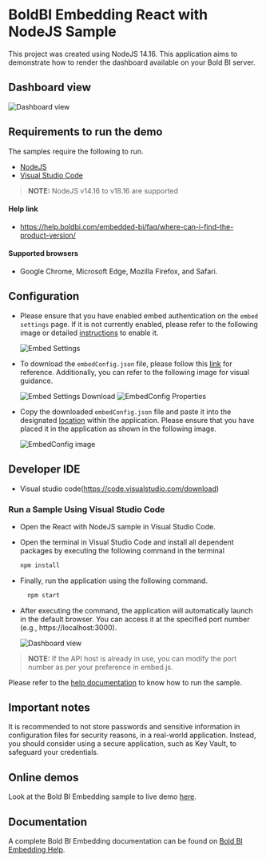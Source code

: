 # BoldBI Embedding React with NodeJS Sample

This project was created using NodeJS 14.16. This application aims to demonstrate how to render the dashboard available on your Bold BI server.

## Dashboard view

   ![Dashboard view](https://github.com/bold-bi/embedded-bi-samples/assets/129486688/36bb7163-1f21-4f76-b347-c9e43fb81b1d)
 
 ## Requirements to run the demo

The samples require the following to run.

 * [NodeJS](https://nodejs.org/en/)
 * [Visual Studio Code](https://code.visualstudio.com/download)

> **NOTE:** NodeJS v14.16 to v18.16 are supported

#### Help link

 * https://help.boldbi.com/embedded-bi/faq/where-can-i-find-the-product-version/

 #### Supported browsers
  
  * Google Chrome, Microsoft Edge, Mozilla Firefox, and Safari.

 ## Configuration

 * Please ensure that you have enabled embed authentication on the `embed settings` page. If it is not currently enabled, please refer to the following image or detailed [instructions](https://help.boldbi.com/site-administration/embed-settings/#get-embed-secret-code) to enable it.

    ![Embed Settings](https://github.com/boldbi/aspnet-core-sample/assets/91586758/b3a81978-9eb4-42b2-92bb-d1e2735ab007)

 * To download the `embedConfig.json` file, please follow this [link](https://help.boldbi.com/site-administration/embed-settings/#get-embed-configuration-file) for reference. Additionally, you can refer to the following image for visual guidance.

    ![Embed Settings Download](https://github.com/boldbi/aspnet-core-sample/assets/91586758/d27d4cfc-6a3e-4c34-975e-f5f22dea6172)
    ![EmbedConfig Properties](https://github.com/boldbi/aspnet-core-sample/assets/91586758/d6ce925a-0d4c-45d2-817e-24d6d59e0d63)

 * Copy the downloaded `embedConfig.json` file and paste it into the designated [location](https://github.com/bold-bi/embedded-bi-samples/tree/315584_Revamping_NodeJSwithReact_Sample) within the application. Please ensure that you have placed it in the application as shown in the following image.

   ![EmbedConfig image](https://github.com/boldbi/react-with-nodejs-sample/assets/129486688/6dc248bc-306c-497f-9aed-421abb2ca710)

 ## Developer IDE

  * Visual studio code(https://code.visualstudio.com/download)

 ### Run a Sample Using Visual Studio Code
 
  * Open the React with NodeJS sample in Visual Studio Code.
   
  * Open the terminal in Visual Studio Code and install all dependent packages by executing the following command in the terminal
    
    ```bash
    npm install
    ```
    
  * Finally, run the application using the following command.
    
    ```bash
      npm start
    ```
    
  * After executing the command, the application will automatically launch in the default browser. You can access it at the specified port number (e.g., https://localhost:3000).
    
    ![Dashboard view](https://github.com/bold-bi/embedded-bi-samples/assets/129486688/36bb7163-1f21-4f76-b347-c9e43fb81b1d)

> **NOTE:** If the API host is already in use, you can modify the port number as per your preference in embed.js.

Please refer to the [help documentation](https://help.boldbi.com/embedding-options/embedding-sdk/samples/react-with-node-js/#how-to-run-the-sample) to know how to run the sample.

## Important notes

It is recommended to not store passwords and sensitive information in configuration files for security reasons, in a real-world application. Instead, you should consider using a secure application, such as Key Vault, to safeguard your credentials.

## Online demos

Look at the Bold BI Embedding sample to live demo [here](https://samples.boldbi.com/embed).

## Documentation

A complete Bold BI Embedding documentation can be found on [Bold BI Embedding Help](https://help.boldbi.com/embedded-bi/javascript-based/).
